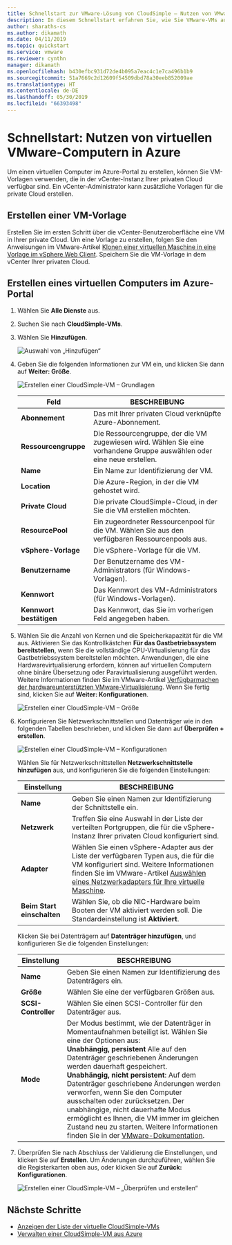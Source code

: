 ```yaml
---
title: Schnellstart zur VMware-Lösung von CloudSimple – Nutzen von VMware-VMs in Azure
description: In diesem Schnellstart erfahren Sie, wie Sie VMware-VMs aus dem Azure-Portal mit der Azure-VMware-Lösung von CloudSimple konfigurieren und nutzen können.
author: sharaths-cs
ms.author: dikamath
ms.date: 04/11/2019
ms.topic: quickstart
ms.service: vmware
ms.reviewer: cynthn
manager: dikamath
ms.openlocfilehash: b430efbc931d72de4b095a7eac4c1e7ca496b1b9
ms.sourcegitcommit: 51a7669c2d12609f54509dbd78a30eeb852009ae
ms.translationtype: HT
ms.contentlocale: de-DE
ms.lasthandoff: 05/30/2019
ms.locfileid: "66393498"
---
```

# <a name="quickstart-consume-vmware-vms-on-azure"></a>Schnellstart: Nutzen von virtuellen VMware-Computern in Azure

Um einen virtuellen Computer im Azure-Portal zu erstellen, können Sie VM-Vorlagen verwenden, die in der vCenter-Instanz Ihrer privaten Cloud verfügbar sind. Ein vCenter-Administrator kann zusätzliche Vorlagen für die private Cloud erstellen.

## <a name="create-a-vm-template"></a>Erstellen einer VM-Vorlage

Erstellen Sie im ersten Schritt über die vCenter-Benutzeroberfläche eine VM in Ihrer private Cloud. Um eine Vorlage zu erstellen, folgen Sie den Anweisungen im VMware-Artikel [Klonen einer virtuellen Maschine in eine Vorlage im vSphere Web Client](https://docs.vmware.com/en/VMware-vSphere/6.7/com.vmware.vsphere.vm_admin.doc/GUID-FE6DE4DF-FAD0-4BB0-A1FD-AFE9A40F4BFE.html). Speichern Sie die VM-Vorlage in dem vCenter Ihrer privaten Cloud.

## <a name="create-a-virtual-machine-in-the-azure-portal"></a>Erstellen eines virtuellen Computers im Azure-Portal

1. Wählen Sie **Alle Dienste** aus.

2. Suchen Sie nach **CloudSimple-VMs**.

3. Wählen Sie **Hinzufügen**.

    ![Auswahl von „Hinzufügen“](media/create-cloudsimple-virtual-machine.png)

4. Geben Sie die folgenden Informationen zur VM ein, und klicken Sie dann auf **Weiter: Größe**.

    ![Erstellen einer CloudSimple-VM – Grundlagen](media/create-cloudsimple-virtual-machine-basic-info.png)

    | Feld | BESCHREIBUNG |
    | ------------ | ------------- |
    | **Abonnement** | Das mit Ihrer privaten Cloud verknüpfte Azure-Abonnement.  |
    | **Ressourcengruppe** | Die Ressourcengruppe, der die VM zugewiesen wird. Wählen Sie eine vorhandene Gruppe auswählen oder eine neue erstellen. |
    | **Name** | Ein Name zur Identifizierung der VM.  |
    | **Location** | Die Azure-Region, in der die VM gehostet wird.  |
    | **Private Cloud** | Die private CloudSimple-Cloud, in der Sie die VM erstellen möchten. |
    | **ResourcePool** | Ein zugeordneter Ressourcenpool für die VM. Wählen Sie aus den verfügbaren Ressourcenpools aus. |
    | **vSphere-Vorlage** | Die vSphere-Vorlage für die VM.  |
    | **Benutzername** | Der Benutzername des VM-Administrators (für Windows-Vorlagen).|
    | **Kennwort** |  Das Kennwort des VM-Administrators (für Windows-Vorlagen). |
    | **Kennwort bestätigen** | Das Kennwort, das Sie im vorherigen Feld angegeben haben. |

5. Wählen Sie die Anzahl von Kernen und die Speicherkapazität für die VM aus. Aktivieren Sie das Kontrollkästchen **Für das Gastbetriebssystem bereitstellen**, wenn Sie die vollständige CPU-Virtualisierung für das Gastbetriebssystem bereitstellen möchten. Anwendungen, die eine Hardwarevirtualisierung erfordern, können auf virtuellen Computern ohne binäre Übersetzung oder Paravirtualisierung ausgeführt werden. Weitere Informationen finden Sie im VMware-Artikel <a href="https://docs.vmware.com/en/VMware-vSphere/6.5/com.vmware.vsphere.vm_admin.doc/GUID-2A98801C-68E8-47AF-99ED-00C63E4857F6.html" target="_blank">Verfügbarmachen der hardwareunterstützten VMware-Virtualisierung</a>. Wenn Sie fertig sind, klicken Sie auf **Weiter: Konfigurationen**.

    ![Erstellen einer CloudSimple-VM – Größe](media/create-cloudsimple-virtual-machine-size.png)

6. Konfigurieren Sie Netzwerkschnittstellen und Datenträger wie in den folgenden Tabellen beschrieben, und klicken Sie dann auf **Überprüfen + erstellen**.

    ![Erstellen einer CloudSimple-VM – Konfigurationen](media/create-cloudsimple-virtual-machine-configurations.png)

    Wählen Sie für Netzwerkschnittstellen **Netzwerkschnittstelle hinzufügen** aus, und konfigurieren Sie die folgenden Einstellungen:
    
    | Einstellung | BESCHREIBUNG |
    | ------------ | ------------- |
    | **Name** | Geben Sie einen Namen zur Identifizierung der Schnittstelle ein.  |
    | **Netzwerk** | Treffen Sie eine Auswahl in der Liste der verteilten Portgruppen, die für die vSphere-Instanz Ihrer privaten Cloud konfiguriert sind.  |
    | **Adapter** | Wählen Sie einen vSphere-Adapter aus der Liste der verfügbaren Typen aus, die für die VM konfiguriert sind. Weitere Informationen finden Sie im VMware-Artikel <a href="https://kb.vmware.com/s/article/1001805" target="_blank">Auswählen eines Netzwerkadapters für Ihre virtuelle Maschine</a>. |
    | **Beim Start einschalten** | Wählen Sie, ob die NIC-Hardware beim Booten der VM aktiviert werden soll. Die Standardeinstellung ist **Aktiviert**. |

    Klicken Sie bei Datenträgern auf **Datenträger hinzufügen**, und konfigurieren Sie die folgenden Einstellungen:

    | Einstellung | BESCHREIBUNG |
    | ------------ | ------------- |
    | **Name** | Geben Sie einen Namen zur Identifizierung des Datenträgers ein.  |
    | **Größe** | Wählen Sie eine der verfügbaren Größen aus.  |
    | **SCSI-Controller** | Wählen Sie einen SCSI-Controller für den Datenträger aus.  |
    | **Mode** | Der Modus bestimmt, wie der Datenträger in Momentaufnahmen beteiligt ist. Wählen Sie eine der Optionen aus: <br> **Unabhängig, persistent** Alle auf den Datenträger geschriebenen Änderungen werden dauerhaft gespeichert.<br> **Unabhängig, nicht persistent**: Auf dem Datenträger geschriebene Änderungen werden verworfen, wenn Sie den Computer ausschalten oder zurücksetzen. Der unabhängige, nicht dauerhafte Modus ermöglicht es Ihnen, die VM immer im gleichen Zustand neu zu starten. Weitere Informationen finden Sie in der <a href="https://docs.vmware.com/en/VMware-vSphere/6.5/com.vmware.vsphere.vm_admin.doc/GUID-8B6174E6-36A8-42DA-ACF7-0DA4D8C5B084.html" target="_blank">VMware-Dokumentation</a>.

7. Überprüfen Sie nach Abschluss der Validierung die Einstellungen, und klicken Sie auf **Erstellen**. Um Änderungen durchzuführen, wählen Sie die Registerkarten oben aus, oder klicken Sie auf **Zurück: Konfigurationen**.

    ![Erstellen einer CloudSimple-VM – „Überprüfen und erstellen“](media/create-cloudsimple-virtual-machine-review.png)

## <a name="next-steps"></a>Nächste Schritte

* [Anzeigen der Liste der virtuelle CloudSimple-VMs](https://docs.azure.cloudsimple.com/azure-create-vm/#view-list-of-cloudsimple-virtual-machines)
* [Verwalten einer CloudSimple-VM aus Azure](https://docs.azure.cloudsimple.com/azure-manage-vm/)

